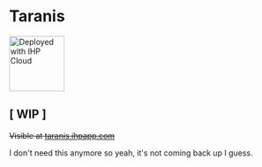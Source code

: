 # Taranis

<a href="https://ihpcloud.com/NewUser?referredBy=3692881f-bc8f-4227-997b-cb47eb83b669">
    <img src="https://ihpcloud.com/deployed-with-ihp-cloud-blue.svg" alt="Deployed with IHP Cloud" width="100"/>
</a>

## [ WIP ]

~~Visible at [taranis.ihpapp.com](https://taranis.ihpapp.com)~~

I don't need this anymore so yeah, it's not coming back up I guess.
